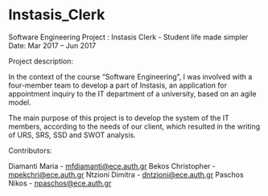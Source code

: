 # Instasis_Clerk
Software Engineering Project : Instasis Clerk - Student life made simpler
Date: Mar 2017 – Jun 2017

Project description:

In the context of the course “Software Engineering”, 
I was involved with a four-member team to develop a part of Instasis, 
an application for appointment inquiry to the IT department of a university, 
based on an agile model. 

The main purpose of this project is to develop the system of the IT members, 
according to the needs of our client, which resulted in the writing of URS, 
SRS, SSD and SWOT analysis.

Contributors:

Diamanti Maria -  mfdiamanti@ece.auth.gr
Bekos Christopher -  mpekchri@ece.auth.gr
Ntzioni Dimitra - dntzioni@ece.auth.gr
Paschos Nikos - npaschos@ece.auth.gr
